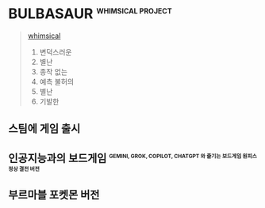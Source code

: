 # BULBASAUR <sup style="font-size: .5em">WHIMSICAL PROJECT</sup>

> [whimsical](https://dic.daum.net/word/view.do?wordid=ekw000185179)
> 
> 1. 변덕스러운
> 2. 별난
> 3. 종작 없는
> 4. 예측 불허의
> 5. 별난
> 6. 기발한

## 스팀에 게임 출시
## 인공지능과의 보드게임 <sup style="font-size: .5em">GEMINI, GROK, COPILOT, CHATGPT 와 즐기는 보드게임 원피스 정상 결전 버전</sup>
## 부르마블 포켓몬 버전

